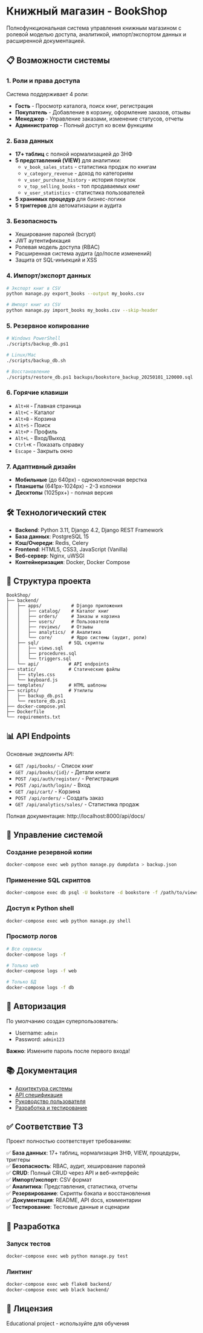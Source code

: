 # Книжный магазин - BookShop

Полнофункциональная система управления книжным магазином с ролевой моделью доступа, аналитикой, импорт/экспортом данных и расширенной документацией.


## 📋 Возможности системы

### 1. Роли и права доступа

Система поддерживает 4 роли:

- **Гость** - Просмотр каталога, поиск книг, регистрация
- **Покупатель** - Добавление в корзину, оформление заказов, отзывы
- **Менеджер** - Управление заказами, изменение статусов, отчеты
- **Администратор** - Полный доступ ко всем функциям

### 2. База данных

- **17+ таблиц** с полной нормализацией до 3НФ
- **5 представлений (VIEW)** для аналитики:
  - `v_book_sales_stats` - статистика продаж по книгам
  - `v_category_revenue` - доход по категориям
  - `v_user_purchase_history` - история покупок
  - `v_top_selling_books` - топ продаваемых книг
  - `v_user_statistics` - статистика пользователей
- **5 хранимых процедур** для бизнес-логики
- **5 триггеров** для автоматизации и аудита

### 3. Безопасность

- Хеширование паролей (bcrypt)
- JWT аутентификация
- Ролевая модель доступа (RBAC)
- Расширенная система аудита (до/после изменений)
- Защита от SQL-инъекций и XSS

### 4. Импорт/экспорт данных

```bash
# Экспорт книг в CSV
python manage.py export_books --output my_books.csv

# Импорт книг из CSV
python manage.py import_books my_books.csv --skip-header
```

### 5. Резервное копирование

```bash
# Windows PowerShell
./scripts/backup_db.ps1

# Linux/Mac
./scripts/backup_db.sh

# Восстановление
./scripts/restore_db.ps1 backups/bookstore_backup_20250101_120000.sql
```

### 6. Горячие клавиши

- `Alt+H` - Главная страница
- `Alt+C` - Каталог
- `Alt+B` - Корзина
- `Alt+S` - Поиск
- `Alt+P` - Профиль
- `Alt+L` - Вход/Выход
- `Ctrl+K` - Показать справку
- `Escape` - Закрыть окно

### 7. Адаптивный дизайн

- **Мобильные** (до 640px) - одноколоночная верстка
- **Планшеты** (641px-1024px) - 2-3 колонки
- **Десктопы** (1025px+) - полная версия

## 🛠 Технологический стек

- **Backend**: Python 3.11, Django 4.2, Django REST Framework
- **База данных**: PostgreSQL 15
- **Кэш/Очереди**: Redis, Celery
- **Frontend**: HTML5, CSS3, JavaScript (Vanilla)
- **Веб-сервер**: Nginx, uWSGI
- **Контейнеризация**: Docker, Docker Compose

## 📁 Структура проекта

```
BookShop/
├── backend/
│   ├── apps/           # Django приложения
│   │   ├── catalog/    # Каталог книг
│   │   ├── orders/     # Заказы и корзина
│   │   ├── users/      # Пользователи
│   │   ├── reviews/    # Отзывы
│   │   ├── analytics/  # Аналитика
│   │   └── core/       # Ядро системы (аудит, роли)
│   ├── sql/           # SQL скрипты
│   │   ├── views.sql
│   │   ├── procedures.sql
│   │   └── triggers.sql
│   └── api/           # API endpoints
├── static/            # Статические файлы
│   ├── styles.css
│   └── keyboard.js
├── templates/         # HTML шаблоны
├── scripts/           # Утилиты
│   ├── backup_db.ps1
│   └── restore_db.ps1
├── docker-compose.yml
├── Dockerfile
└── requirements.txt
```

## 📊 API Endpoints

Основные эндпоинты API:

- `GET /api/books/` - Список книг
- `GET /api/books/{id}/` - Детали книги
- `POST /api/auth/register/` - Регистрация
- `POST /api/auth/login/` - Вход
- `GET /api/cart/` - Корзина
- `POST /api/orders/` - Создать заказ
- `GET /api/analytics/sales/` - Статистика продаж

Полная документация: http://localhost:8000/api/docs/

## 🔧 Управление системой

### Создание резервной копии

```bash
docker-compose exec web python manage.py dumpdata > backup.json
```

### Применение SQL скриптов

```bash
docker-compose exec db psql -U bookstore -d bookstore -f /path/to/views.sql
```

### Доступ к Python shell

```bash
docker-compose exec web python manage.py shell
```

### Просмотр логов

```bash
# Все сервисы
docker-compose logs -f

# Только web
docker-compose logs -f web

# Только БД
docker-compose logs -f db
```

## 👥 Авторизация

По умолчанию создан суперпользователь:
- Username: `admin`
- Password: `admin123`

**Важно**: Измените пароль после первого входа!

## 📚 Документация

- [Архитектура системы](docs/architecture.md)
- [API спецификация](docs/api.md)
- [Руководство пользователя](docs/user_guide.md)
- [Разработка и тестирование](docs/development.md)

## ✅ Соответствие ТЗ

Проект полностью соответствует требованиям:

✅ **База данных**: 17+ таблиц, нормализация 3НФ, VIEW, процедуры, триггеры  
✅ **Безопасность**: RBAC, аудит, хеширование паролей  
✅ **CRUD**: Полный CRUD через API и веб-интерфейс  
✅ **Импорт/экспорт**: CSV формат  
✅ **Аналитика**: Представления, статистика, отчеты  
✅ **Резервирование**: Скрипты бэкапа и восстановления  
✅ **Документация**: README, API docs, комментарии  
✅ **Тестирование**: Тестовые данные и сценарии  

## 🤝 Разработка

### Запуск тестов

```bash
docker-compose exec web python manage.py test
```

### Линтинг

```bash
docker-compose exec web flake8 backend/
docker-compose exec web black backend/
```

## 📝 Лицензия

Educational project - используйте для обучения


